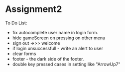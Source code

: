 # Assignment2
 To Do List:
 - fix autocomplete user name in login form.
 - hide gameScreen on pressing on other menu
 - sign out ->>> welcome
 - if login unsuccessfull - write an alert to user
 - clear forms
 - footer - the dark side of the footer.
 - double key pressed cases in setting like "ArrowUp7"
 
